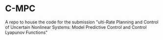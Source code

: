 # C-MPC
A repo to house the code for the submission "ulti-Rate Planning and Control of Uncertain Nonlinear Systems: Model Predictive Control and Control Lyapunov Functions"
